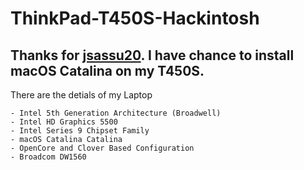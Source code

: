 # ThinkPad-T450S-Hackintosh
## Thanks for [jsassu20](https://github.com/jsassu20). I have chance to install macOS Catalina on my T450S.

There are the detials of my Laptop

```
- Intel 5th Generation Architecture (Broadwell)
- Intel HD Graphics 5500
- Intel Series 9 Chipset Family
- macOS Catalina Catalina
- OpenCore and Clover Based Configuration
- Broadcom DW1560
```

 

